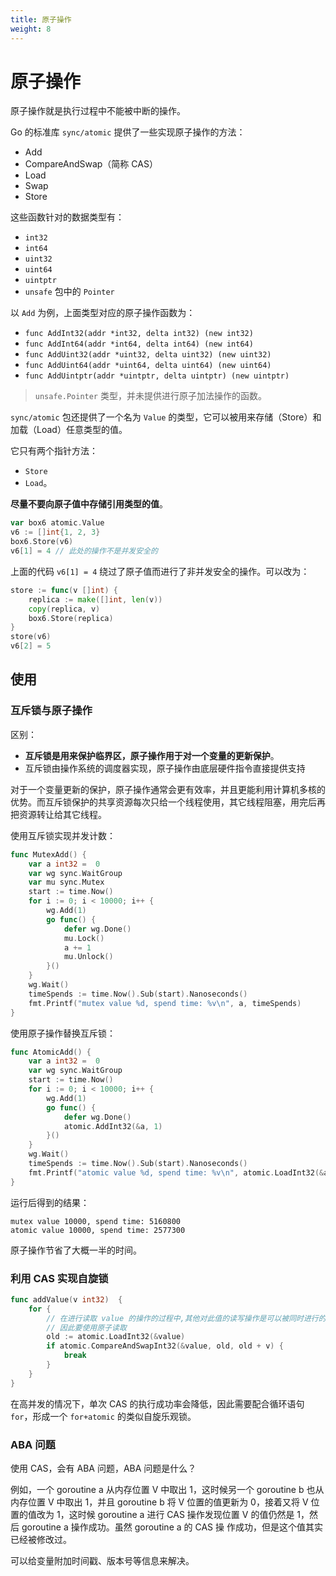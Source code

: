 ```yaml
---
title: 原子操作
weight: 8
---
```


# 原子操作

原子操作就是执行过程中不能被中断的操作。

Go 的标准库 `sync/atomic` 提供了一些实现原子操作的方法：

- Add
- CompareAndSwap（简称 CAS）
- Load
- Swap
- Store

这些函数针对的数据类型有：

- `int32`
- `int64`
- `uint32`
- `uint64`
- `uintptr`
- `unsafe` 包中的 `Pointer`

以 `Add` 为例，上面类型对应的原子操作函数为：

- `func AddInt32(addr *int32, delta int32) (new int32)`
- `func AddInt64(addr *int64, delta int64) (new int64)`
- `func AddUint32(addr *uint32, delta uint32) (new uint32)`
- `func AddUint64(addr *uint64, delta uint64) (new uint64)`
- `func AddUintptr(addr *uintptr, delta uintptr) (new uintptr)`

> `unsafe.Pointer` 类型，并未提供进行原子加法操作的函数。

`sync/atomic` 包还提供了一个名为 `Value` 的类型，它可以被用来存储（Store）和加载（Load）任意类型的值。

它只有两个指针方法：

- `Store` 
- `Load`。

**尽量不要向原子值中存储引用类型的值**。

```go
var box6 atomic.Value
v6 := []int{1, 2, 3}
box6.Store(v6)
v6[1] = 4 // 此处的操作不是并发安全的
```

上面的代码 `v6[1] = 4` 绕过了原子值而进行了非并发安全的操作。可以改为：

```go
store := func(v []int) {
    replica := make([]int, len(v))
    copy(replica, v)
    box6.Store(replica)
}
store(v6)
v6[2] = 5
```

## 使用

### 互斥锁与原子操作

区别：

- **互斥锁是用来保护临界区，原子操作用于对一个变量的更新保护**。
- 互斥锁由操作系统的调度器实现，原子操作由底层硬件指令直接提供支持

对于一个变量更新的保护，原子操作通常会更有效率，并且更能利用计算机多核的优势。而互斥锁保护的共享资源每次只给一个线程使用，其它线程阻塞，用完后再把资源转让给其它线程。

使用互斥锁实现并发计数：

```go
func MutexAdd() {
	var a int32 =  0
	var wg sync.WaitGroup
	var mu sync.Mutex
	start := time.Now()
	for i := 0; i < 10000; i++ {
		wg.Add(1)
		go func() {
			defer wg.Done()
			mu.Lock()
			a += 1
			mu.Unlock()
		}()
	}
	wg.Wait()
	timeSpends := time.Now().Sub(start).Nanoseconds()
    fmt.Printf("mutex value %d, spend time: %v\n", a, timeSpends)
}
```

使用原子操作替换互斥锁：

```go
func AtomicAdd() {
	var a int32 =  0
	var wg sync.WaitGroup
	start := time.Now()
	for i := 0; i < 10000; i++ {
		wg.Add(1)
		go func() {
			defer wg.Done()
			atomic.AddInt32(&a, 1)
		}()
	}
	wg.Wait()
	timeSpends := time.Now().Sub(start).Nanoseconds()
    fmt.Printf("atomic value %d, spend time: %v\n", atomic.LoadInt32(&a), timeSpends)
}
```

运行后得到的结果：

```
mutex value 10000, spend time: 5160800 
atomic value 10000, spend time: 2577300
```

原子操作节省了大概一半的时间。

### 利用 CAS 实现自旋锁

```go
func addValue(v int32)  {
	for {
		// 在进行读取 value 的操作的过程中,其他对此值的读写操作是可以被同时进行的,那么这个读操作很可能会读取到一个只被修改了一半的数据.
		// 因此要使用原子读取
		old := atomic.LoadInt32(&value)
		if atomic.CompareAndSwapInt32(&value, old, old + v) {
			break
		}
	}
}
```

在高并发的情况下，单次 CAS 的执行成功率会降低，因此需要配合循环语句 `for`，形成一个 `for+atomic` 的类似自旋乐观锁。

### ABA 问题

使用 CAS，会有 ABA 问题，ABA 问题是什么？

例如，一个 goroutine a 从内存位置 V 中取出 1，这时候另一个 goroutine b 也从内存位置 V 中取出 1，并且 goroutine b 将 V 位置的值更新为 0，接着又将 V 位置的值改为 1，这时候 goroutine a 进行 CAS 操作发现位置 V 的值仍然是 1，然后 goroutine a 操作成功。虽然 goroutine a 的 CAS 操
作成功，但是这个值其实已经被修改过。

可以给变量附加时间戳、版本号等信息来解决。


